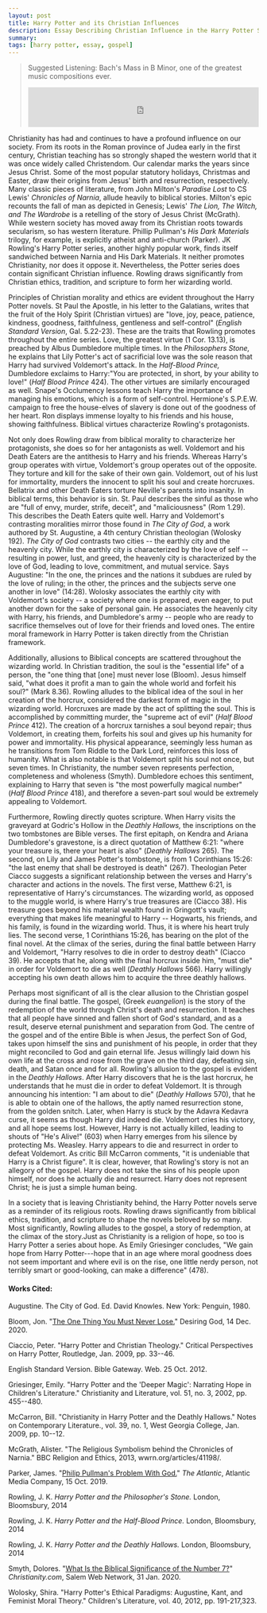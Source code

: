 ```yaml
---
layout: post
title: Harry Potter and its Christian Influences
description: Essay Describing Christian Influence in the Harry Potter Series by JK Rowling
summary: 
tags: [harry potter, essay, gospel]
---
```


>Suggested Listening: Bach's Mass in B Minor, one of the greatest music compositions ever.
><iframe src="https://open.spotify.com/embed/album/3HdmIB3Wzcd7bFDdsgaIbp?theme=0" width="100%" height="80" frameBorder="0" allowtransparency="true" allow="encrypted-media"></iframe>

Christianity has had and continues to have a profound influence on our society. From its roots in the Roman province of Judea early in the first century, Christian teaching has so strongly shaped the western world that it was once widely called Christendom. Our calendar marks the years since Jesus Christ. Some of the most popular statutory holidays, Christmas and Easter, draw their origins from Jesus' birth and resurrection, respectively. Many classic pieces of literature, from John Milton's *Paradise Lost* to CS Lewis' *Chronicles of Narnia*, allude heavily to biblical stories. Milton's epic recounts the fall of man as depicted in Genesis; Lewis' *The Lion, The Witch, and The Wardrobe* is a retelling of the story of Jesus Christ (McGrath). While western society has moved away from its Christian roots towards secularism, so has western literature. Phillip Pullman's *His Dark Materials* trilogy, for example, is explicitly atheist and anti-church (Parker). JK Rowling's Harry Potter series, another highly popular work, finds itself sandwiched between Narnia and His Dark Materials. It neither promotes Christianity, nor does it oppose it. Nevertheless, the Potter series does contain significant Christian influence. Rowling draws significantly from Christian ethics, tradition, and scripture to form her wizarding world.

Principles of Christian morality and ethics are evident throughout the Harry Potter novels. St Paul the Apostle, in his letter to the Galatians, writes that the fruit of the Holy Spirit (Christian virtues) are "love, joy, peace, patience, kindness, goodness, faithfulness, gentleness and self-control" (*English Standard Version*, Gal. 5.22-23). These are the traits that Rowling promotes throughout the entire series. Love, the greatest virtue (1 Cor. 13.13), is preached by Albus Dumbledore multiple times. In the *Philosophers Stone,* he explains that Lily Potter's act of sacrificial love was the sole reason that Harry had survived Voldemort's attack. In the *Half-Blood Prince,* Dumbledore exclaims to Harry:"You are protected, in short, by your ability to love!" (*Half Blood Prince* 424). The other virtues are similarly encouraged as well. Snape's Occlumency lessons teach Harry the importance of managing his emotions, which is a form of self-control. Hermione's S.P.E.W. campaign to free the house-elves of slavery is done out of the goodness of her heart. Ron displays immense loyalty to his friends and his house, showing faithfulness. Biblical virtues characterize Rowling's protagonists.

Not only does Rowling draw from biblical morality to characterize her protagonists, she does so for her antagonists as well. Voldemort and his Death Eaters are the antithesis to Harry and his friends. Whereas Harry's group operates with virtue, Voldemort's group operates out of the opposite. They torture and kill for the sake of their own gain. Voldemort, out of his lust for immortality, murders the innocent to split his soul and create horcruxes. Bellatrix and other Death Eaters torture Neville's parents into insanity. In biblical terms, this behavior is sin. St. Paul describes the sinful as those who are "full of envy, murder, strife, deceit", and "maliciousness" (Rom 1.29). This describes the Death Eaters quite well. Harry and Voldemort's contrasting moralities mirror those found in *The City of God*, a work authored by St. Augustine, a 4th century Christian theologian (Wolosky 192). *The City of God* contrasts two cities -- the earthly city and the heavenly city. While the earthly city is characterized by the love of self -- resulting in power, lust, and greed, the heavenly city is characterized by the love of God, leading to love, commitment, and mutual service. Says Augustine: "In the one, the princes and the nations it subdues are ruled by the love of ruling; in the other, the princes and the subjects serve one another in love" (14:28). Wolosky associates the earthly city with Voldemort's society -- a society where one is prepared, even eager, to put another down for the sake of personal gain. He associates the heavenly city with Harry, his friends, and Dumbledore's army -- people who are ready to sacrifice themselves out of love for their friends and loved ones. The entire moral framework in Harry Potter is taken directly from the Christian framework.

Additionally, allusions to Biblical concepts are scattered throughout the wizarding world. In Christian tradition, the soul is the "essential life" of a person, the "one thing that [one] must never lose (Bloom). Jesus himself said, "what does it profit a man to gain the whole world and forfeit his soul?" (Mark 8.36). Rowling alludes to the biblical idea of the soul in her creation of the horcrux, considered the darkest form of magic in the wizarding world. Horcruxes are made by the act of splitting the soul. This is accomplished by committing murder, the "supreme act of evil" (*Half Blood Prince* 412). The creation of a horcrux tarnishes a soul beyond repair; thus Voldemort, in creating them, forfeits his soul and gives up his humanity for power and immortality. His physical appearance, seemingly less human as he transitions from Tom Riddle to the Dark Lord, reinforces this loss of humanity. What is also notable is that Voldemort split his soul not once, but seven times. In Christianity, the number seven represents perfection, completeness and wholeness (Smyth). Dumbledore echoes this sentiment, explaining to Harry that seven is "the most powerfully magical number" (*Half Blood Prince* 418), and therefore a seven-part soul would be extremely appealing to Voldemort.

Furthermore, Rowling directly quotes scripture. When Harry visits the graveyard at Godric's Hollow in the *Deathly Hallows,* the inscriptions on the two tombstones are Bible verses. The first epitaph, on Kendra and Ariana Dumbledore's gravestone, is a direct quotation of Matthew 6:21: "where your treasure is, there your heart is also" (*Deathly Hallows* 265). The second, on Lily and James Potter's tombstone, is from 1 Corinthians 15:26: "the last enemy that shall be destroyed is death" (267). Theologian Peter Ciacco suggests a significant relationship between the verses and Harry's character and actions in the novels. The first verse, Matthew 6:21, is representative of Harry's circumstances. The wizarding world, as opposed to the muggle world, is where Harry's true treasures are (Ciacco 38). His treasure goes beyond his material wealth found in Gringott's vault; everything that makes life meaningful to Harry -- Hogwarts, his friends, and his family, is found in the wizarding world. Thus, it is where his heart truly lies. The second verse, 1 Corinthians 15:26, has bearing on the plot of the final novel. At the climax of the series, during the final battle between Harry and Voldemort, "Harry resolves to die in order to destroy death" (Ciacco 39). He accepts that he, along with the final horcrux inside him, "must die" in order for Voldemort to die as well (*Deathly Hallows* 566). Harry willingly accepting his own death allows him to acquire the three deathly hallows.

Perhaps most significant of all is the clear allusion to the Christian gospel during the final battle. The gospel, (Greek *euangelion*) is the story of the redemption of the world through Christ's death and resurrection. It teaches that all people have sinned and fallen short of God's standard, and as a result, deserve eternal punishment and separation from God. The centre of the gospel and of the entire Bible is when Jesus, the perfect Son of God, takes upon himself the sins and punishment of his people, in order that they might reconciled to God and gain eternal life. Jesus willingly laid down his own life at the cross and rose from the grave on the third day, defeating sin, death, and Satan once and for all. Rowling's allusion to the gospel is evident in the *Deathly Hallows*. After Harry discovers that he is the last horcrux, he understands that he must die in order to defeat Voldemort. It is through announcing his intention: "I am about to die" (*Deathly Hallows* 570), that he is able to obtain one of the hallows, the aptly named resurrection stone, from the golden snitch. Later, when Harry is stuck by the Adavra Kedavra curse, it seems as though Harry did indeed die. Voldemort cries his victory, and all hope seems lost. However, Harry is not actually killed, leading to shouts of "He's Alive!" (603) when Harry emerges from his silence by protecting Ms. Weasley. Harry appears to die and resurrect in order to defeat Voldemort. As critic Bill McCarron comments, "it is undeniable that Harry is a Christ figure". It is clear, however, that Rowling's story is not an allegory of the gospel. Harry does not take the sins of his people upon himself, nor does he actually die and resurrect. Harry does not represent Christ; he is just a simple human being.

In a society that is leaving Christianity behind, the Harry Potter novels serve as a reminder of its religious roots. Rowling draws significantly from biblical ethics, tradition, and scripture to shape the novels beloved by so many. Most significantly, Rowling alludes to the gospel, a story of redemption, at the climax of the story.Just as Christianity is a religion of hope, so too is Harry Potter a series about hope. As Emily Griesinger concludes, "We gain hope from Harry Potter---hope that in an age where moral goodness does not seem important and where evil is on the rise, one little nerdy person, not terribly smart or good-looking, can make a difference" (478).

#### Works Cited:

Augustine. The City of God. Ed. David Knowles. New York: Penguin, 1980.

Bloom, Jon. "[The One Thing You Must Never Lose.](https://www.desiringgod.org/articles/the-one-thing-you-must-never-lose)" Desiring God, 14 Dec. 2020.

Ciaccio, Peter. "Harry Potter and Christian Theology." Critical Perspectives on Harry Potter, Routledge, Jan. 2009, pp. 33--46.

English Standard Version. Bible Gateway. Web. 25 Oct. 2012.

Griesinger, Emily. "Harry Potter and the 'Deeper Magic': Narrating Hope in Children's Literature." Christianity and Literature, vol. 51, no. 3, 2002, pp. 455--480.

McCarron, Bill. "Christianity in Harry Potter and the Deathly Hallows." Notes on Contemporary Literature., vol. 39, no. 1, West Georgia College, Jan. 2009, pp. 10--12.

McGrath, Alister. "The Religious Symbolism behind the Chronicles of Narnia." BBC Religion and Ethics, 2013, wwrn.org/articles/41198/.

Parker, James. "[Philip Pullman's Problem With God.](https://www.theatlantic.com/magazine/archive/2019/11/can-atheism-animate-great-fantasy/598351/)" *The Atlantic*, Atlantic Media Company, 15 Oct. 2019.

Rowling, J. K. *Harry Potter and the Philosopher's Stone.* London, Bloomsbury, 2014

Rowling, J. K. *Harry Potter and the Half-Blood Prince.* London, Bloomsbury, 2014

Rowling, J. K. *Harry Potter and the Deathly Hallows.* London, Bloomsbury, 2014

Smyth, Dolores. "[What Is the Biblical Significance of the Number 7?](https://www.christianity.com/wiki/bible/what-is-the-biblical-significance-of-the-number-7.html)" *Christianity.com*, Salem Web Network, 31 Jan. 2020.

Wolosky, Shira. "Harry Potter's Ethical Paradigms: Augustine, Kant, and Feminist Moral Theory." Children's Literature, vol. 40, 2012, pp. 191-217,323.